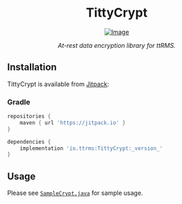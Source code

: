 <div align="center">

TittyCrypt
===

[![Image]][Jitpack]

*At-rest data encryption library for ttRMS.*

</div>

## Installation

TittyCrypt is available from [Jitpack]:

### Gradle

```groovy
repositories {
    maven { url 'https://jitpack.io' }
}

dependencies {
    implementation 'io.ttrms:TittyCrypt:_version_'
}
```

## Usage

Please see [`SampleCrypt.java`][Sample] for sample usage.

[Image]: https://jitpack.io/v/io.ttrms/TittyCrypt.svg?style=flat-square
[Jitpack]: https://jitpack.io/#io.ttrms/TittyCrypt/
[Sample]: src/main/java/io/ttrms/SampleCrypt.java
